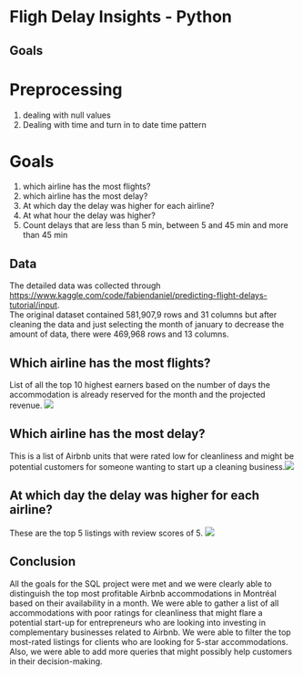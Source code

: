 
# Fligh Delay Insights - Python


## Goals
# Preprocessing

1. dealing with null values
2. Dealing with time and turn in to date time pattern

# Goals

1. which airline has the most flights?
2. which airline has the most delay?
3. At which day the delay was higher for each airline?
4. At what hour the delay was higher?
5. Count delays that are less than 5 min, between 5 and 45 min and more than 45 min

## Data
The detailed data was collected through https://www.kaggle.com/code/fabiendaniel/predicting-flight-delays-tutorial/input.
<br> The original dataset contained 581,907,9 rows and 31 columns but after cleaning the data and just selecting the month of january to decrease the amount of data, there were 469,968 rows and 13 columns.

## Which airline has the most flights?
List of all the top 10 highest earners based on the number of days the accommodation is already reserved for the month and the projected revenue.
<img src="./assets/first.png" style="max-width: 540px"/>


## Which airline has the most delay?
This is a list of Airbnb units that were rated low for cleanliness and might be potential customers for someone wanting to start up a cleaning business.<img src="./assets/second.png" style="max-width: 540px"/>


## At which day the delay was higher for each airline?
These are the top 5 listings with review scores of 5.
<img src="./assets/third.png" style="max-width: 540px"/>



## Conclusion
All the goals for the SQL project were met and we were clearly able to distinguish the top most profitable Airbnb accommodations in Montréal based on their availability in a month. We were able to gather a list of all accommodations with poor ratings for cleanliness that might flare a potential start-up for entrepreneurs who are looking into investing in complementary businesses related to Airbnb. We were able to filter the top most-rated listings for clients who are looking for 5-star accommodations. Also, we were able to add more queries that might possibly help customers in their decision-making.

